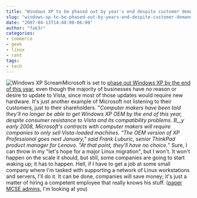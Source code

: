 ```yaml
---
title: "Windows XP to be phased out by year's end despite customer demand"
slug: "windows-xp-to-be-phased-out-by-years-end-despite-customer-demand"
date: "2007-04-13T14:48:00-06:00"
author: "fak3r"
categories:
- commerce
- geek
- linux
- rant
tags:
- tech
---
```


![Windows XP Scream](http://fak3r.com/wp-content/uploads/2007/04/windows-xp-screambody-thumbnail.png)Microsoft is set to [phase out Windows XP by the end of this year](http://apcmag.com/5835/vendors_in_no_rush_to_ditch_xp_for_vista), even though the majority of businesses have no reason or desire to update to Vista, since most of those updates would require new hardware.   It's just another example of Microsoft not listening to their customers, just to their shareholders.  "_Computer makers have been told they'll no longer be able to get Windows XP OEM by the end of this year, despite consumer resistance to Vista and its compatibility problems. B__y early 2008, Microsoft's contracts with computer makers will require companies to only sell Vista-loaded machines. "The OEM version of XP Professional goes next January," said Frank Luburic, senior ThinkPad product manager for Lenovo. "At that point, they'll have no choice._"  Sure, I can throw in my "let's hope for a major Linux migration", but I won't.  It won't happen on the scale it should, but still, some companies are going to start waking up; it has to happen.  Hell, if I have to get a job at some small company where I'm tasked with supporting a network of Linux workstations and servers, I'll do it.  It can be done, companies will save money; it's just a matter of  hiring a competent employee that really knows his stuff.  ([paper MCSE admins,](http://en.wikipedia.org/wiki/System_administrator#Training) I'm looking at you)

